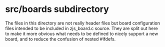 # src/boards subdirectory

The files in this directory are not really header files but board configuration
files intended to be included in zjs_board.c source. They are split out here to
make it more obvious what needs to be defined to nicely support a new board,
and to reduce the confusion of nested #ifdefs.
